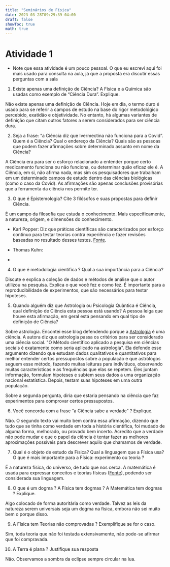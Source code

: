 ```yaml
---
title: "Seminários de Física"
date: 2023-03-28T09:29:39-04:00
draft: false
showToc: true
math: true
---
```


# Atividade 1
+ Note que essa atividade é um pouco pessoal. O que eu escrevi aqui foi mais usado para consulta na aula, já que a proposta era discutir essas perguntas com a sala
1. Existe apenas uma definição de Ciência? A Física e a Química são usadas como exemplo de “Ciência Dura”. Explique.

Não existe apenas uma definição de Ciência. Hoje em dia, o termo duro é usado para se referir a campos de estudo na base do rigor metodológico percebido, exatidão e objetividade. No entanto, há algumas variantes de definição que citam outros fatores a serem considerados para ser ciência dura.

2. Seja a frase: “a Ciência diz que Ivermectina não funciona para a Covid”. Quem é a Ciência? Qual o endereço da Ciência? Quais são as pessoas que podem fazer afirmações sobre determinado assunto em nome da Ciência?

A Ciência era para ser o esforço relacionado a entender porque certo medicamento funciona ou não funciona, ou determinar quão eficaz ele é. A Ciência, em si, não afirma nada, mas sim os pesquisadores que trabalham em um determinado campos de estudo dentro das ciências biológicas (como o caso da Covid). As afirmações são apenas conclusões provisórias que a ferramenta da ciência nos permite ter.

3. O que é Epistemologia? Cite 3 filósofos e suas propostas para definir Ciência.

É um campo da filosofia que estuda o conhecimento. Mais especificamente, a natureza, origem, e dimensões do conhecimento. 
- Karl Popper: Diz que práticas científicas são caracterizados por esforço contínuo para testar teorias contra experiência e fazer revisões baseadas no resultado desses testes. [Fonte](https://iep.utm.edu/pop-sci/).

- Thomas Kuhn: 
- 

4. O que é metodologia científica ? Qual a sua importância para a Ciência?

Discute e explica a coleção de dados e métodos de análise que o autor utilizou na pesquisa. Explica o que você fez e como fez. É importante para a reproducibilidade de experimentos, que são necessários para testar hipoteses.

5. Quando alguém diz que Astrologia ou Psicologia Quântica é Ciência, qual definição de Ciência esta pessoa está usando? A pessoa leiga que houve esta afirmação, em geral está pensando em qual tipo de definição de Ciência?

Sobre astrologia. Encontei esse blog defendendo porque a [Astrologia](https://thoughtcatalog.com/nikki-halsted/2018/12/heres-why-astrology-is-a-real-science/) é uma ciência. A autora diz que astrologia passa os critérios para ser considerado uma ciência social. "O Método científico aplicado a pesquisa em ciências sociais é exatamente como seria aplicado na astrologia". Ela defende esse argumento dizendo que estudam dados qualitativos e quantitativos para melhor entender certos pressupostos sobre a população e que astrólogos seguem esse método, fazendo muitas leituras para indivíduos, observando muitas características e as frequências que elas se repetem. Eles juntam informação, formulam hipoteses e subtem seus dados a uma organização nacional estatística. Depois, testam suas hipoteses em uma outra população.

Sobre a segunda pergunta, diria que estaria pensando na ciência que faz experimentos para comprovar certos pressupostos.


6. Você concorda com a frase “a Ciência sabe a verdade” ? Explique.

Não. O segundo texto vai muito bem contra essa afirmação, dizendo que tudo que se tinha como verdade em toda a história científica, foi mudado de alguma forma, melhorado, ou provado bem incerto. Acredito que a verdade não pode mudar e que o papel da ciência é tentar fazer as melhores aproximações possíveis para descrever aquilo que chamamos de verdade.

7. Qual é o objeto de estudo da Física? Qual a linguagem que a Física usa? O que é mais importante para a Física: experimento ou teoria ?

É a natureza física, do universo, de tudo que nos cerca. A matemática é usada para expressar conceitos e teorias físicas ([Fonte](https://cienciahoje.org.br/coluna/a-linguagem-da-fisica/)), podendo ser considerada sua linguagem.

8. O que é um dogma ? A Física tem dogmas ? A Matemática tem dogmas ? Explique.

Algo colocado de forma autoritária como verdade. Talvez as leis da natureza serem universais seja um dogma na física, embora não sei muito bem o porque disso.

9. A Física tem Teorias não comprovadas ? Exemplifique se for o caso.

Sim, toda teoria que não foi testada extensivamente, não pode-se afirmar que foi compravada.

10. A Terra é plana ? Justifique sua resposta

Não. Observamos a sombra da eclipse sempre circular na lua.


